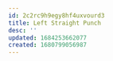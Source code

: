 ```yaml
---
id: 2c2rc9h9egy8hf4uxvourd3
title: Left Straight Punch
desc: ''
updated: 1684253662077
created: 1680799056987
---
```

